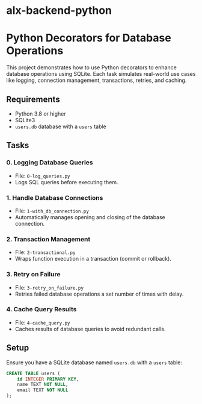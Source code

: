 # alx-backend-python
# Python Decorators for Database Operations

This project demonstrates how to use Python decorators to enhance database operations using SQLite. Each task simulates real-world use cases like logging, connection management, transactions, retries, and caching.

## Requirements
- Python 3.8 or higher
- SQLite3
- `users.db` database with a `users` table

## Tasks

### 0. Logging Database Queries
- File: `0-log_queries.py`
- Logs SQL queries before executing them.

### 1. Handle Database Connections
- File: `1-with_db_connection.py`
- Automatically manages opening and closing of the database connection.

### 2. Transaction Management
- File: `2-transactional.py`
- Wraps function execution in a transaction (commit or rollback).

### 3. Retry on Failure
- File: `3-retry_on_failure.py`
- Retries failed database operations a set number of times with delay.

### 4. Cache Query Results
- File: `4-cache_query.py`
- Caches results of database queries to avoid redundant calls.

## Setup
Ensure you have a SQLite database named `users.db` with a `users` table:
```sql
CREATE TABLE users (
    id INTEGER PRIMARY KEY,
    name TEXT NOT NULL,
    email TEXT NOT NULL
);

